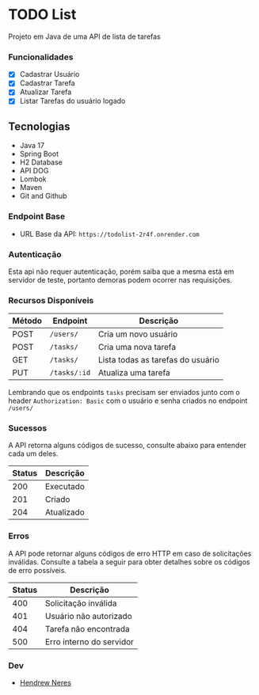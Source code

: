 # TODO List

Projeto em Java de uma API de lista de tarefas

### Funcionalidades

- [x] Cadastrar Usuário
- [x] Cadastrar Tarefa
- [x] Atualizar Tarefa
- [x] Listar Tarefas do usuário logado

## Tecnologias

- Java 17
- Spring Boot
- H2 Database
- API DOG
- Lombok
- Maven
- Git and Github


### Endpoint Base

- URL Base da API: `https://todolist-2r4f.onrender.com`

### Autenticação

Esta api não requer autenticação, porém saiba que a mesma está em servidor de teste, portanto demoras podem ocorrer nas requisições.

### Recursos Disponíveis

| Método |   Endpoint   | Descrição |
| ------ | -----------  | --------- |
| POST   | `/users/`    | Cria um novo usuário |
| POST   | `/tasks/`    | Cria uma nova tarefa |
| GET    | `/tasks/`    | Lista todas as tarefas do usuário |
| PUT    | `/tasks/:id` | Atualiza uma tarefa |

Lembrando que os endpoints `tasks` precisam ser enviados junto com o header `Authorization: Basic` com o usuário e senha criados no endpoint `/users/`

### Sucessos

A API retorna alguns códigos de sucesso, consulte abaixo para entender cada um deles.

| Status| Descrição  |
| ----- | ---------- |
|  200  | Executado  |
|  201  | Criado     |
|  204  | Atualizado |

### Erros

A API pode retornar alguns códigos de erro HTTP em caso de solicitações inválidas. Consulte a tabela a seguir para obter detalhes sobre os códigos de erro possíveis.

| Status| Descrição                |
| ----- | ------------------------ |
|  400  | Solicitação inválida     |
|  401  | Usuário não autorizado   |
|  404  | Tarefa não encontrada    |
|  500  | Erro interno do servidor |


### Dev

- [Hendrew Neres](https://github.com/drewneres)
